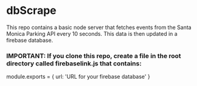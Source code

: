 # dbScrape

This repo contains a basic node server that fetches events from the Santa Monica Parking API every 10 seconds. This data is then updated in a firebase database.

### IMPORTANT: If you clone this repo, create a file in the root directory called firebaselink.js that contains:

module.exports = { url: 'URL for your firebase database' }
